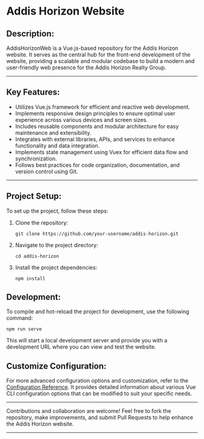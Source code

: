 # Addis Horizon Website

## Description:

AddisHorizonWeb is a Vue.js-based repository for the Addis Horizon website. It serves as the central hub for the front-end development of the website, providing a scalable and modular codebase to build a modern and user-friendly web presence for the Addis Horizon Realty Group.

______________________________________________________________________

## Key Features:

- Utilizes Vue.js framework for efficient and reactive web development.
- Implements responsive design principles to ensure optimal user experience across various devices and screen sizes.
- Includes reusable components and modular architecture for easy maintenance and extensibility.
- Integrates with external libraries, APIs, and services to enhance functionality and data integration.
- Implements state management using Vuex for efficient data flow and synchronization.
- Follows best practices for code organization, documentation, and version control using Git.

______________________________________________________________________

## Project Setup:

To set up the project, follow these steps:

1. Clone the repository:

   ```shell
   git clone https://github.com/your-username/addis-horizon.git
   ```


1. Navigate to the project directory:

   ```shell
   cd addis-horizon
   ```

1. Install the project dependencies:

   ```shell
   npm install
   ```

## Development:

To compile and hot-reload the project for development, use the following command:

```shell
npm run serve
```

This will start a local development server and provide you with a development URL where you can view and test the website.

## Customize Configuration:

For more advanced configuration options and customization, refer to the [Configuration Reference](https://cli.vuejs.org/config/). It provides detailed information about various Vue CLI configuration options that can be modified to suit your specific needs.

______________________________________________________________________
Contributions and collaboration are welcome! Feel free to fork the repository, make improvements, and submit Pull Requests to help enhance the Addis Horizon website.
______________________________________________________________________

